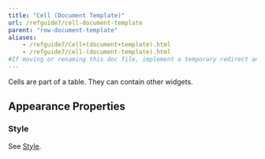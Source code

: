 ```yaml
---
title: "Cell (Document Template)"
url: /refguide7/cell-document-template
parent: "row-document-template"
aliases:
    - /refguide7/Cell+(document+template).html
    - /refguide7/cell-(document-template).html
#If moving or renaming this doc file, implement a temporary redirect and let the respective team know they should update the URL in the product. See Mapping to Products for more details.
---
```


Cells are part of a table. They can contain other widgets.

## Appearance Properties

### Style

See [Style](style).
